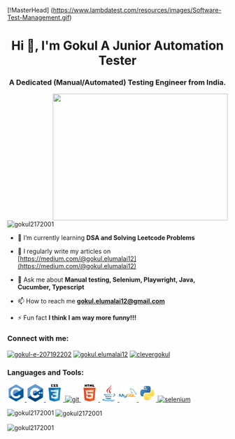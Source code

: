 [!MasterHead] (https://www.lambdatest.com/resources/images/Software-Test-Management.gif)
<h1 align="center">Hi 👋, I'm Gokul A Junior Automation Tester</h1>
<h3 align="center">A Dedicated (Manual/Automated) Testing Engineer from India.</h3>
<!--img align="right" alt="coding" width="400" scr="https://www.lambdatest.com/resources/images/Software-Test-Management.gif"-->
<img align="right" width="400" height="290" src="https://www.lambdatest.com/resources/images/Software-Test-Management.gif">


<p align="left"> <img src="https://komarev.com/ghpvc/?username=gokul2172001&label=Profile%20views&color=0e75b6&style=flat" alt="gokul2172001" /> </p>

- 🌱 I’m currently learning **DSA and Solving Leetcode Problems**

- 📝 I regularly write my articles on [https://medium.com/@gokul.elumalai12](https://medium.com/@gokul.elumalai12)

- 💬 Ask me about **Manual testing, Selenium, Playwright, Java, Cucumber, Typescript**

- 📫 How to reach me **gokul.elumalai12@gmail.com**

- ⚡ Fun fact **I think I am way more funny!!!**

<h3 align="left">Connect with me:</h3>
<p align="left">
<a href="https://linkedin.com/in/gokul-e-207192202" target="blank"><img align="center" src="https://raw.githubusercontent.com/rahuldkjain/github-profile-readme-generator/master/src/images/icons/Social/linked-in-alt.svg" alt="gokul-e-207192202" height="30" width="40" /></a>
<a href="https://fb.com/gokul.elumalai12" target="blank"><img align="center" src="https://raw.githubusercontent.com/rahuldkjain/github-profile-readme-generator/master/src/images/icons/Social/facebook.svg" alt="gokul.elumalai12" height="30" width="40" /></a>
<a href="https://instagram.com/clevergokul" target="blank"><img align="center" src="https://raw.githubusercontent.com/rahuldkjain/github-profile-readme-generator/master/src/images/icons/Social/instagram.svg" alt="clevergokul" height="30" width="40" /></a>
</p>

<h3 align="left">Languages and Tools:</h3>
<p align="left"> <a href="https://www.cprogramming.com/" target="_blank" rel="noreferrer"> <img src="https://raw.githubusercontent.com/devicons/devicon/master/icons/c/c-original.svg" alt="c" width="40" height="40"/> </a> <a href="https://www.w3schools.com/cpp/" target="_blank" rel="noreferrer"> <img src="https://raw.githubusercontent.com/devicons/devicon/master/icons/cplusplus/cplusplus-original.svg" alt="cplusplus" width="40" height="40"/> </a> <a href="https://www.w3schools.com/css/" target="_blank" rel="noreferrer"> <img src="https://raw.githubusercontent.com/devicons/devicon/master/icons/css3/css3-original-wordmark.svg" alt="css3" width="40" height="40"/> </a> <a href="https://git-scm.com/" target="_blank" rel="noreferrer"> <img src="https://www.vectorlogo.zone/logos/git-scm/git-scm-icon.svg" alt="git" width="40" height="40"/> </a> <a href="https://www.w3.org/html/" target="_blank" rel="noreferrer"> <img src="https://raw.githubusercontent.com/devicons/devicon/master/icons/html5/html5-original-wordmark.svg" alt="html5" width="40" height="40"/> </a> <a href="https://www.java.com" target="_blank" rel="noreferrer"> <img src="https://raw.githubusercontent.com/devicons/devicon/master/icons/java/java-original.svg" alt="java" width="40" height="40"/> </a> <a href="https://www.mysql.com/" target="_blank" rel="noreferrer"> <img src="https://raw.githubusercontent.com/devicons/devicon/master/icons/mysql/mysql-original-wordmark.svg" alt="mysql" width="40" height="40"/> </a> <a href="https://www.python.org" target="_blank" rel="noreferrer"> <img src="https://raw.githubusercontent.com/devicons/devicon/master/icons/python/python-original.svg" alt="python" width="40" height="40"/> </a> <a href="https://www.selenium.dev" target="_blank" rel="noreferrer"> <img src="https://raw.githubusercontent.com/detain/svg-logos/780f25886640cef088af994181646db2f6b1a3f8/svg/selenium-logo.svg" alt="selenium" width="40" height="40"/> </a> </p>

<p><img align="left" src="https://github-readme-stats.vercel.app/api/top-langs?username=gokul2172001&show_icons=true&locale=en&layout=compact" alt="gokul2172001" /></p>

<p>&nbsp;<img align="center" src="https://github-readme-stats.vercel.app/api?username=gokul2172001&show_icons=true&locale=en" alt="gokul2172001" /></p>

<p><img align="center" src="https://github-readme-streak-stats.herokuapp.com/?user=gokul2172001&" alt="gokul2172001" /></p>
